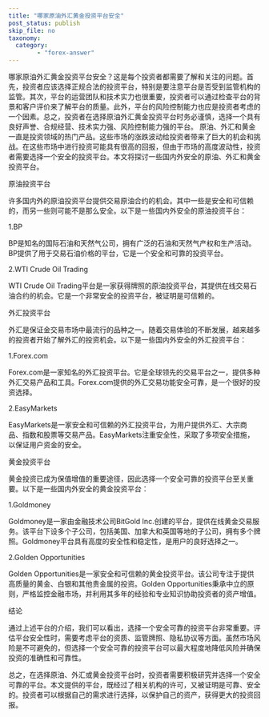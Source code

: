 ```yaml
---
title: "哪家原油外汇黄金投资平台安全"
post_status: publish
skip_file: no
taxonomy:
  category:
        - "forex-answer"
---
```


哪家原油外汇黄金投资平台安全？这是每个投资者都需要了解和关注的问题。首先，投资者应该选择正规合法的投资平台，特别是要注意平台是否受到监管机构的监管。其次，平台的运营团队和技术实力也很重要，投资者可以通过检查平台的背景和客户评价来了解平台的质量。此外，平台的风险控制能力也应是投资者考虑的一个因素。总之，投资者在选择原油外汇黄金投资平台时务必谨慎，选择一个具有良好声誉、合规经营、技术实力强、风险控制能力强的平台。 原油、外汇和黄金一直是投资领域的热门产品。这些市场的涨跌波动给投资者带来了巨大的机会和挑战。在这些市场中进行投资可能具有很高的回报，但由于市场的高度波动性，投资者需要选择一个安全的投资平台。本文将探讨一些国内外安全的原油、外汇和黄金投资平台。

原油投资平台

许多国内外的原油投资平台提供交易原油合约的机会。其中一些是安全和可信赖的，而另一些则可能不是那么安全。以下是一些国内外安全的原油投资平台：

1.BP

BP是知名的国际石油和天然气公司，拥有广泛的石油和天然气产权和生产活动。BP提供了用于交易石油价格的平台，它是一个安全和可靠的投资平台。

2.WTI Crude Oil Trading

WTI Crude Oil Trading平台是一家获得牌照的原油投资平台，其提供在线交易石油合约的机会。它是一个非常安全的投资平台，被证明是可信赖的。

外汇投资平台

外汇是保证金交易市场中最流行的品种之一。随着交易体验的不断发展，越来越多的投资者开始了解外汇的投资机会。以下是一些国内外安全的外汇投资平台：

1.Forex.com

Forex.com是一家知名的外汇投资平台。它是全球领先的交易平台之一，提供多种外汇交易产品和工具。Forex.com提供的外汇交易功能安全可靠，是一个很好的投资选择。

2.EasyMarkets

EasyMarkets是一家安全和可信赖的外汇投资平台，为用户提供外汇、大宗商品、指数和股票等交易产品。EasyMarkets注重安全性，采取了多项安全措施，以保证用户资金的安全。

黄金投资平台

黄金投资已成为保值增值的重要途径，因此选择一个安全可靠的投资平台至关重要。以下是一些国内外安全的黄金投资平台：

1.Goldmoney

Goldmoney是一家由金融技术公司BitGold Inc.创建的平台，提供在线黄金交易服务。该平台下设多个子公司，包括美国、加拿大和英国等地的子公司，拥有多个牌照。Goldmoney平台具有高度的安全性和稳定性，是用户的良好选择之一。

2.Golden Opportunities

Golden Opportunities是一家安全和可信赖的黄金投资平台。该公司专注于提供高质量的黄金、白银和其他贵金属的投资。Golden Opportunities秉承中立的原则，严格监控金融市场，并利用其多年的经验和专业知识协助投资者的资产增值。

结论

通过上述平台的介绍，我们可以看出，选择一个安全可靠的投资平台非常重要。评估平台安全性时，需要考虑平台的资质、监管牌照、隐私协议等方面。虽然市场风险是不可避免的，但选择一个安全可靠的投资平台可以最大程度地降低风险并确保投资的准确性和可靠性。

总之，在选择原油、外汇或黄金投资平台时，投资者需要积极研究并选择一个安全可靠的平台。本文提供的平台，既经过了相关机构的许可，又被证明是可靠、安全的。投资者可以根据自己的需求进行选择，以保护自己的资产，获得更大的投资回报。 
